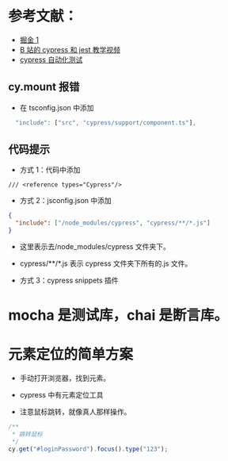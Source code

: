 # 参考文献：

- [掘金 1](https://juejin.cn/post/7168022965517287438#heading-7)
- [B 站的 cypress 和 jest 教学视频](https://www.bilibili.com/video/BV1d24y1C7NX/?spm_id_from=333.788&vd_source=59fab4ae7f7b6462cea577f55587fe78)
- [cypress 自动化测试](https://www.bilibili.com/video/BV14r4y1774N/?p=2&spm_id_from=pageDriver&vd_source=59fab4ae7f7b6462cea577f55587fe78)

## cy.mount 报错

- 在 tsconfig.json 中添加

```js
  "include": ["src", "cypress/support/component.ts"],
```

## 代码提示

- 方式 1：代码中添加

```
/// <reference types="Cypress"/>
```

- 方式 2：jsconfig.json 中添加

```json
{
  "include": ["/node_modules/cypress", "cypress/**/*.js"]
}
```

- 这里表示去/node_modules/cypress 文件夹下。
- cypress/\*\*\/\*.js 表示 cypress 文件夹下所有的.js 文件。

- 方式 3：cypress snippets 插件

# mocha 是测试库，chai 是断言库。

# 元素定位的简单方案

- 手动打开浏览器，找到元素。
- cypress 中有元素定位工具

- 注意鼠标跳转，就像真人那样操作。

```js
/**
 * 跳转鼠标
 */
cy.get("#loginPassword").focus().type("123");
```
